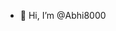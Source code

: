 - 👋 Hi, I’m @Abhi8000

<!---
Abhi8000/Abhi8000 is a ✨ special ✨ repository because its `README.md` (this file) appears on your GitHub profile.
You can click the Preview link to take a look at your changes.
--->
